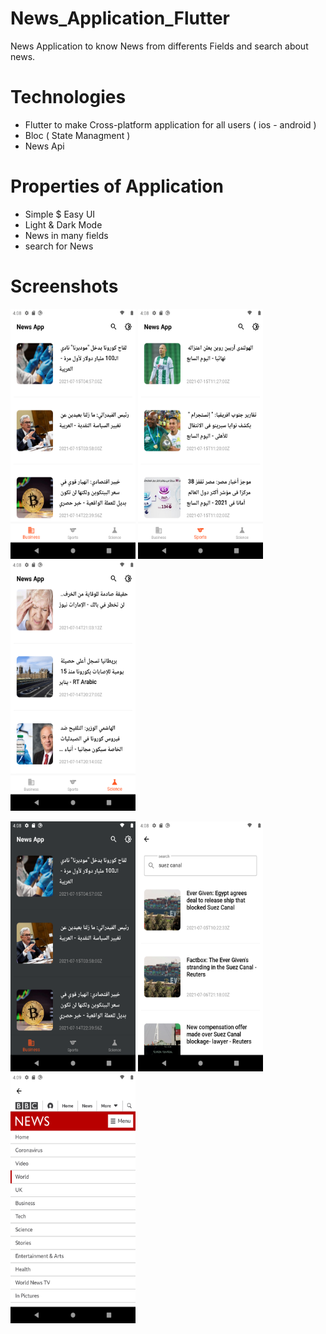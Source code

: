 # News_Application_Flutter

News Application to know News from differents Fields and search about news.


# Technologies

- Flutter to make Cross-platform application for all users ( ios - android )
- Bloc ( State Managment )
- News Api


# Properties of Application

- Simple $ Easy UI
- Light & Dark Mode
- News in many fields
- search for News



# Screenshots

<img src = "__Screenshots/1.png" height="400" width="200">  <img src = "__Screenshots/2.png" height="400" width="200">  <img src = "__Screenshots/3.png" height="400" width="200"> 


<img src = "__Screenshots/4.png" height="400" width="200">  <img src = "__Screenshots/5.png" height="400" width="200">  <img src = "__Screenshots/6.png" height="400" width="200">


